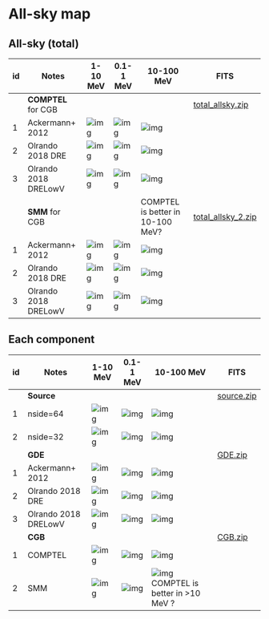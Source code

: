 # All-sky map


## All-sky (total)
| id | Notes | 1-10 MeV | 0.1-1 MeV | 10-100 MeV | FITS
| ---|---    | ---      | ---       | --- |---
|   | **COMPTEL** for CGB  |   |   | |  [total_allsky.zip](allsky/zip_total_COMPTELcgb/) |
| 1  | Ackermann+ 2012 | ![img](allsky/figure_allsky_1.0-10.0MeV_total_Ackermann.png) | ![img](allsky/figure_allsky_0.1-1.0MeV_total_Ackermann.png) | ![img](allsky/figure_allsky_10.0-100.0MeV_total_Ackermann.png) |
| 2  | Olrando 2018 DRE | ![img](allsky/figure_allsky_1.0-10.0MeV_total_Orlando_DRE.png) | ![img](allsky/figure_allsky_0.1-1.0MeV_total_Orlando_DRE.png) | ![img](allsky/figure_allsky_10.0-100.0MeV_total_Orlando_DRE.png) |
| 3  | Olrando 2018 DRELowV | ![img](allsky/figure_allsky_1.0-10.0MeV_total_Orlando_DREVlow.png) | ![img](allsky/figure_allsky_0.1-1.0MeV_total_Orlando_DREVlow.png) | ![img](allsky/figure_allsky_10.0-100.0MeV_total_Orlando_DREVlow.png) |
|   | **SMM** for CGB  |   |   |  COMPTEL is better in 10-100 MeV? | [total_allsky_2.zip](allsky/zip_total_SMMcgb/) |
| 1  | Ackermann+ 2012 | ![img](allsky/figure_allsky_1.0-10.0MeV_total_Ackermann_SMM.png) | ![img](allsky/figure_allsky_0.1-1.0MeV_total_Ackermann_SMM.png) | ![img](allsky/figure_allsky_10.0-100.0MeV_total_Ackermann_SMM.png) |
| 2  | Olrando 2018 DRE | ![img](allsky/figure_allsky_1.0-10.0MeV_total_Orlando_DRE_SMM.png) | ![img](allsky/figure_allsky_0.1-1.0MeV_total_Orlando_DRE_SMM.png) | ![img](allsky/figure_allsky_10.0-100.0MeV_total_Orlando_DRE_SMM.png) |
| 3  | Olrando 2018 DRELowV | ![img](allsky/figure_allsky_1.0-10.0MeV_total_Orlando_DREVlow_SMM.png) | ![img](allsky/figure_allsky_0.1-1.0MeV_total_Orlando_DREVlow_SMM.png) | ![img](allsky/figure_allsky_10.0-100.0MeV_total_Orlando_DREVlow_SMM.png) |


## Each component
| id | Notes | 1-10 MeV | 0.1-1 MeV | 10-100 MeV | FITS
| ---|---    | ---      | ---       | --- |---
|   | **Source**  |   |   |   |  [source.zip](allsky/zip_source/) |
| 1 | nside=64 | ![img](allsky/figure_allsky_1.0-10.0MeV_source.png) | ![img](allsky/figure_allsky_0.1-1.0MeV_source.png) |  ![img](allsky/figure_allsky_10.0-100.0MeV_source.png) |
| 2 | nside=32 | ![img](allsky/figure_allsky_1.0-10.0MeV_source_2.png) | ![img](allsky/figure_allsky_0.1-1.0MeV_source_2.png) | ![img](allsky/figure_allsky_10.0-100.0MeV_source_2.png) |
|   | **GDE**  |   |   |   | [GDE.zip](allsky/zip_GDE/) |
| 1  | Ackermann+ 2012 | ![img](allsky/figure_allsky_1.0-10.0MeV_galactic_Ackermann.png) | ![img](allsky/figure_allsky_0.1-1.0MeV_galactic_Ackermann.png) | ![img](allsky/figure_allsky_10.0-100.0MeV_galactic_Ackermann.png) |
| 2  | Olrando 2018 DRE | ![img](allsky/figure_allsky_1.0-10.0MeV_galactic_Orlando_DRE.png) | ![img](allsky/figure_allsky_0.1-1.0MeV_galactic_Orlando_DRE.png) | ![img](allsky/figure_allsky_10.0-100.0MeV_galactic_Orlando_DRE.png) |
| 3  | Olrando 2018 DRELowV | ![img](allsky/figure_allsky_1.0-10.0MeV_galactic_Orlando_DREVlow.png) | ![img](allsky/figure_allsky_0.1-1.0MeV_galactic_Orlando_DREVlow.png) | ![img](allsky/figure_allsky_10.0-100.0MeV_galactic_Orlando_DREVlow.png) |
|   | **CGB**  |   |   |   | [CGB.zip](allsky/zip_CGB/) |
| 1 | COMPTEL | ![img](allsky/figure_allsky_1.0-10.0MeV_cgb.png) | ![img](allsky/figure_allsky_0.1-1.0MeV_cgb.png) | ![img](allsky/figure_allsky_10.0-100.0MeV_cgb.png)|
| 2 | SMM | ![img](allsky/figure_allsky_1.0-10.0MeV_cgb_SMM.png) | ![img](allsky/figure_allsky_0.1-1.0MeV_cgb_SMM.png) | ![img](allsky/figure_allsky_10.0-100.0MeV_cgb_SMM.png) COMPTEL is better in >10 MeV ? |


